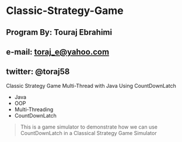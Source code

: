 # Classic-Strategy-Game
## Program By: Touraj Ebrahimi
## e-mail: toraj_e@yahoo.com
## twitter: @toraj58
Classic Strategy Game Multi-Thread with Java Using CountDownLatch

* Java
* OOP
* Multi-Threading
* CountDownLatch

> This is a game simulator to demonstrate how we can use CountDownLatch in a Classical Strategy Game Simulator
